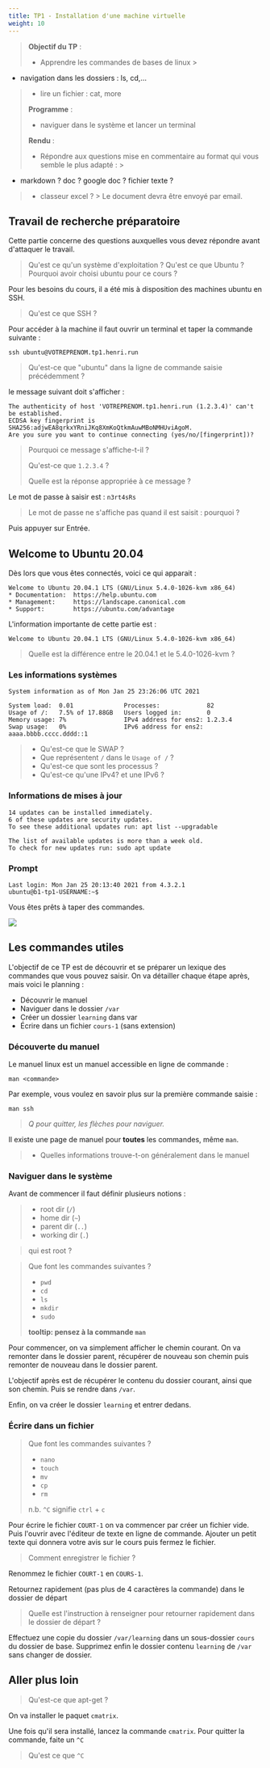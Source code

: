 ```yaml
---
title: TP1 - Installation d'une machine virtuelle
weight: 10
---
```

> **Objectif du TP** :
> - Apprendre les commandes de bases de linux
    >
- navigation dans les dossiers : ls, cd,...
>   - lire un fichier : cat, more
>
> **Programme** :
> - naviguer dans le système et lancer un terminal
>
> **Rendu** :
> - Répondre aux questions mise en commentaire au format qui vous semble le plus adapté :
    >
- markdown ? doc ? google doc ? fichier texte ?
>   - classeur excel ?
      > Le document devra être envoyé par email.

## Travail de recherche préparatoire

Cette partie concerne des questions auxquelles vous devez répondre avant d'attaquer le travail.
> Qu'est ce qu'un système d'exploitation ?
> Qu'est ce que Ubuntu ?
> Pourquoi avoir choisi ubuntu pour ce cours ?

Pour les besoins du cours, il a été mis à disposition des machines ubuntu en SSH.
> Qu'est ce que SSH ?


Pour accéder à la machine il faut ouvrir un terminal et taper la commande suivante :

```shell
ssh ubuntu@VOTREPRENOM.tp1.henri.run
```

> Qu'est-ce que "ubuntu" dans la ligne de commande saisie précédemment ?

le message suivant doit s'afficher :

```text
The authenticity of host 'VOTREPRENOM.tp1.henri.run (1.2.3.4)' can't be established.
ECDSA key fingerprint is SHA256:adjwEA8qrkxYRniJKq8XmKoQtkmAuwMBoNMHUviAgoM.
Are you sure you want to continue connecting (yes/no/[fingerprint])? 
```

> Pourquoi ce message s'affiche-t-il ?
>
> Qu'est-ce que `1.2.3.4` ?
>
> Quelle est la réponse appropriée à ce message ?

Le mot de passe à saisir est : `n3rt4sRs`

> Le mot de passe ne s'affiche pas quand il est saisit : pourquoi ?

Puis appuyer sur Entrée.

## Welcome to Ubuntu 20.04

Dès lors que vous êtes connectés, voici ce qui apparait :

```
Welcome to Ubuntu 20.04.1 LTS (GNU/Linux 5.4.0-1026-kvm x86_64)
* Documentation:  https://help.ubuntu.com
* Management:     https://landscape.canonical.com
* Support:        https://ubuntu.com/advantage
```

L'information importante de cette partie est :

```
Welcome to Ubuntu 20.04.1 LTS (GNU/Linux 5.4.0-1026-kvm x86_64)
```

> Quelle est la différence entre le 20.04.1 et le 5.4.0-1026-kvm ?

### Les informations systèmes

```
System information as of Mon Jan 25 23:26:06 UTC 2021

System load:  0.01              Processes:             82
Usage of /:   7.5% of 17.88GB   Users logged in:       0
Memory usage: 7%                IPv4 address for ens2: 1.2.3.4
Swap usage:   0%                IPv6 address for ens2: aaaa.bbbb.cccc.dddd::1
```

> - Qu'est-ce que le SWAP ?
> - Que représentent `/` dans le `Usage of /` ?
> - Qu'est-ce que sont les processus ?
> - Qu'est-ce qu'une IPv4? et une IPv6 ?
>

### Informations de mises à jour

```
14 updates can be installed immediately.
6 of these updates are security updates.
To see these additional updates run: apt list --upgradable

The list of available updates is more than a week old.
To check for new updates run: sudo apt update
```

### Prompt

```
Last login: Mon Jan 25 20:13:40 2021 from 4.3.2.1
ubuntu@b1-tp1-USERNAME:~$ 
```

Vous êtes prêts à taper des commandes.

![](https://media.giphy.com/media/YQitE4YNQNahy/giphy-downsized-large.gif)

## Les commandes utiles

L'objectif de ce TP est de découvrir et se préparer un lexique des commandes que vous pouvez saisir. On va détailler
chaque étape après, mais voici le planning :

- Découvrir le manuel
- Naviguer dans le dossier `/var`
- Créer un dossier `learning` dans var
- Écrire dans un fichier `cours-1` (sans extension)

### Découverte du manuel

Le manuel linux est un manuel accessible en ligne de commande :

```shell
man <commande>
```

Par exemple, vous voulez en savoir plus sur la première commande saisie :

```shell
man ssh
```
> *Q pour quitter, les flèches pour naviguer.*

Il existe une page de manuel pour **toutes** les commandes, même `man`.

> - Quelles informations trouve-t-on généralement dans le manuel

### Naviguer dans le système

Avant de commencer il faut définir plusieurs notions :
> - root dir (`/`)
> - home dir (`~`)
> - parent dir (`..`)
> - working dir (`.`)

>  qui est root ?
>

> Que font les commandes suivantes ?
> - `pwd`
> - `cd`
> - `ls`
> - `mkdir`
> - `sudo`
>
> **tooltip: pensez à la commande `man`**


Pour commencer, on va simplement afficher le chemin courant. On va remonter dans le dossier parent,
récupérer de nouveau son chemin puis remonter de nouveau dans le dossier parent.

L'objectif après est de récupérer le contenu du dossier courant, ainsi que son chemin. Puis se rendre dans `/var`.

Enfin, on va créer le dossier `learning` et entrer dedans.

### Écrire dans un fichier

> Que font les commandes suivantes ?
> - `nano`
> - `touch`
> - `mv`
> - `cp`
> - `rm`
>
> n.b. `^C` signifie `ctrl` + `c`

Pour écrire le fichier `COURT-1` on va commencer par créer un fichier vide. Puis l'ouvrir avec l'éditeur de texte en
ligne de commande. Ajouter un petit texte qui donnera votre avis sur le cours puis fermez le fichier.

> Comment enregistrer le fichier ?

Renommez le fichier `COURT-1` en `COURS-1`.

Retournez rapidement (pas plus de 4 caractères la commande) dans le dossier de départ

> Quelle est l'instruction à renseigner pour retourner rapidement dans le dossier de départ ?

Effectuez une copie du dossier `/var/learning` dans un sous-dossier `cours` du dossier de base.
Supprimez enfin le dossier contenu `learning` de `/var` sans changer de dossier.

## Aller plus loin

> Qu'est-ce que apt-get ?
>
On va installer le paquet `cmatrix`.

Une fois qu'il sera installé, lancez la commande `cmatrix`.
Pour quitter la commande, faite un `^C`

> Qu'est ce que `^C`
